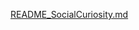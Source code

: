 [README_SocialCuriosity.md](https://github.com/user-attachments/files/19493178/README_SocialCuriosity.md)
